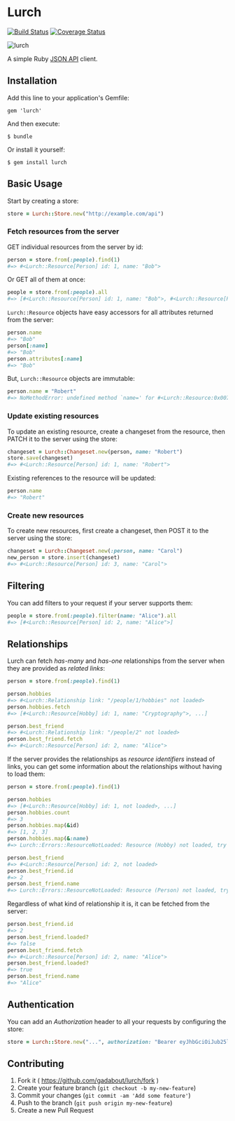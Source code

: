 # Lurch
[![Build Status](https://travis-ci.com/gadabout/lurch.svg?token=EE31hyxwr1Gpyes7CKcT&branch=master)](https://travis-ci.com/gadabout/lurch) [![Coverage Status](https://coveralls.io/repos/github/gadabout/lurch/badge.svg?branch=master&t=I0oe5r)](https://coveralls.io/github/gadabout/lurch?branch=master)

![lurch](https://cloud.githubusercontent.com/assets/221693/19378217/48fd6a9e-91a0-11e6-9085-3383efb20d72.gif)

A simple Ruby [JSON API](http://jsonapi.org/) client.

## Installation

Add this line to your application's Gemfile:

    gem 'lurch'

And then execute:

    $ bundle

Or install it yourself:

    $ gem install lurch

## Basic Usage

Start by creating a store:

```ruby
store = Lurch::Store.new("http://example.com/api")
```

### Fetch resources from the server

GET individual resources from the server by id:

```ruby
person = store.from(:people).find(1)
#=> #<Lurch::Resource[Person] id: 1, name: "Bob">
```

Or GET all of them at once:

```ruby
people = store.from(:people).all
#=> [#<Lurch::Resource[Person] id: 1, name: "Bob">, #<Lurch::Resource[Person] id: 2, name: "Alice">]
```

`Lurch::Resource` objects have easy accessors for all attributes returned from the server:

```ruby
person.name
#=> "Bob"
person[:name]
#=> "Bob"
person.attributes[:name]
#=> "Bob"
```

But, `Lurch::Resource` objects are immutable:

```ruby
person.name = "Robert"
#=> NoMethodError: undefined method `name=' for #<Lurch::Resource:0x007fe62c848fb8>
```

### Update existing resources

To update an existing resource, create a changeset from the resource, then PATCH it to the server using the store:

```ruby
changeset = Lurch::Changeset.new(person, name: "Robert")
store.save(changeset)
#=> #<Lurch::Resource[Person] id: 1, name: "Robert">
```

Existing references to the resource will be updated:

```ruby
person.name
#=> "Robert"
```

### Create new resources

To create new resources, first create a changeset, then POST it to the server using the store:

```ruby
changeset = Lurch::Changeset.new(:person, name: "Carol")
new_person = store.insert(changeset)
#=> #<Lurch::Resource[Person] id: 3, name: "Carol">
```

## Filtering

You can add filters to your request if your server supports them:

```ruby
people = store.from(:people).filter(name: "Alice").all
#=> [#<Lurch::Resource[Person] id: 2, name: "Alice">]
```

## Relationships

Lurch can fetch *has-many* and *has-one* relationships from the server when they are provided as *related links*:

```ruby
person = store.from(:people).find(1)

person.hobbies
#=> #<Lurch::Relationship link: "/people/1/hobbies" not loaded>
person.hobbies.fetch
#=> [#<Lurch::Resource[Hobby] id: 1, name: "Cryptography">, ...]

person.best_friend
#=> #<Lurch::Relationship link: "/people/2" not loaded>
person.best_friend.fetch
#=> #<Lurch::Resource[Person] id: 2, name: "Alice">
```

If the server provides the relationships as *resource identifiers* instead of links, you can get some information about the relationships without having to load them:

```ruby
person = store.from(:people).find(1)

person.hobbies
#=> [#<Lurch::Resource[Hobby] id: 1, not loaded>, ...]
person.hobbies.count
#=> 3
person.hobbies.map(&id)
#=> [1, 2, 3]
person.hobbies.map(&:name)
#=> Lurch::Errors::ResourceNotLoaded: Resource (Hobby) not loaded, try calling #fetch first.

person.best_friend
#=> #<Lurch::Resource[Person] id: 2, not loaded>
person.best_friend.id
#=> 2
person.best_friend.name
#=> Lurch::Errors::ResourceNotLoaded: Resource (Person) not loaded, try calling #fetch first.
```

Regardless of what kind of relationship it is, it can be fetched from the server:

```ruby
person.best_friend.id
#=> 2
person.best_friend.loaded?
#=> false
person.best_friend.fetch
#=> #<Lurch::Resource[Person] id: 2, name: "Alice">
person.best_friend.loaded?
#=> true
person.best_friend.name
#=> "Alice"
```

## Authentication

You can add an *Authorization* header to all your requests by configuring the store:

```ruby
store = Lurch::Store.new("...", authorization: "Bearer eyJhbGciOiJub25lIiwidHlwIjoiSldUIn0.eyJzdWIiOjEsIm5hbWUiOiJCb2IifQ.")
```

## Contributing

1. Fork it ( https://github.com/gadabout/lurch/fork )
2. Create your feature branch (`git checkout -b my-new-feature`)
3. Commit your changes (`git commit -am 'Add some feature'`)
4. Push to the branch (`git push origin my-new-feature`)
5. Create a new Pull Request
